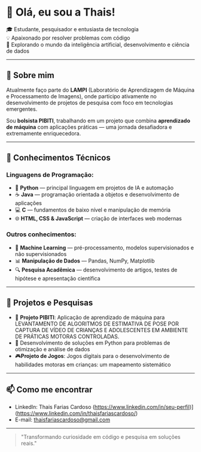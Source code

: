 # 👋 Olá, eu sou a Thais!

🎓 Estudante, pesquisador e entusiasta de tecnologia  
💡 Apaixonado por resolver problemas com código  
🚀 Explorando o mundo da inteligência artificial, desenvolvimento e ciência de dados

---

## 🌱 Sobre mim

Atualmente faço parte do **LAMPI** (Laboratório de Aprendizagem de Máquina e Processamento de Imagens), onde participo ativamente no desenvolvimento de projetos de pesquisa com foco em tecnologias emergentes.

Sou **bolsista PIBITI**, trabalhando em um projeto que combina **aprendizado de máquina** com aplicações práticas — uma jornada desafiadora e extremamente enriquecedora.

---

## 🧠 Conhecimentos Técnicos

### Linguagens de Programação:
- 🐍 **Python** — principal linguagem em projetos de IA e automação
- ☕ **Java** — programação orientada a objetos e desenvolvimento de aplicações
- 💻 **C** — fundamentos de baixo nível e manipulação de memória
- 🌐 **HTML, CSS & JavaScript** — criação de interfaces web modernas

### Outros conhecimentos:
- 🤖 **Machine Learning** — pré-processamento, modelos supervisionados e não supervisionados
- 📊 **Manipulação de Dados** — Pandas, NumPy, Matplotlib
- 🔍 **Pesquisa Acadêmica** — desenvolvimento de artigos, testes de hipótese e apresentação científica

---

## 🧪 Projetos e Pesquisas

- 🔬 **Projeto PIBITI**: Aplicação de aprendizado de máquina para LEVANTAMENTO DE ALGORITMOS DE ESTIMATIVA DE POSE POR CAPTURA DE VÍDEO DE CRIANÇAS E ADOLESCENTES EM AMBIENTE DE PRÁTICAS MOTORAS CONTROLADAS. 
- 🧩 Desenvolvimento de soluções em Python para problemas de otimização e análise de dados
- 🎮**Projeto de Jogos**: Jogos digitais para o desenvolvimento de habilidades motoras em crianças: um mapeamento sistemático

---

## 📫 Como me encontrar

- LinkedIn: Thais Farias Cardoso (https://www.linkedin.com/in/seu-perfil)](https://www.linkedin.com/in/thaisfariascardoso/)
- E-mail: thaisfariascardoso@gmail.com

---

> "Transformando curiosidade em código e pesquisa em soluções reais."

